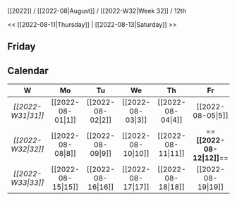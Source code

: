 [[2022]] / [[2022-08|August]] / [[2022-W32|Week 32]] / 12th

<< [[2022-08-11|Thursday]]  | [[2022-08-13|Saturday]]  >>︎

## Friday

## Calendar
| W  | Mo | Tu | We | Th | Fr | Sa | Su |
|:--:|:--:|:--:|:--:|:--:|:--:|:--:|:--:|
| *[[2022-W31\|31]]* | [[2022-08-01\|1]]  | [[2022-08-02\|2]]  | [[2022-08-03\|3]]  | [[2022-08-04\|4]]  | [[2022-08-05\|5]]  | [[2022-08-06\|6]]  | [[2022-08-07\|7]]  |
| *[[2022-W32\|32]]* | [[2022-08-08\|8]]  | [[2022-08-09\|9]]  | [[2022-08-10\|10]] | [[2022-08-11\|11]] | ==**[[2022-08-12\|12]]**== | [[2022-08-13\|13]] | [[2022-08-14\|14]] |
| *[[2022-W33\|33]]* | [[2022-08-15\|15]] | [[2022-08-16\|16]] | [[2022-08-17\|17]] | [[2022-08-18\|18]] | [[2022-08-19\|19]] | [[2022-08-20\|20]] | [[2022-08-21\|21]] |
